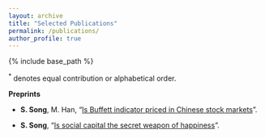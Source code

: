```yaml
---
layout: archive	
title: "Selected Publications"
permalink: /publications/
author_profile: true	  
---
```


{% include base_path %}

<sup>\*</sup> denotes equal contribution or alphabetical order.

**Preprints**

- **S. Song**, M. Han, “[Is Buffett indicator priced in Chinese stock markets]({{site.url}}/file/paper1.pdf)”.

- **S. Song**,  “[Is social capital  the  secret weapon of happiness]({{site.url}}/file/lunwen2.pdf)”.
